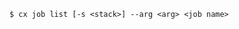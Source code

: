 <!-- usedin: [ _includes/_inlines/Toolbelt/common/jobs/jobs_usage.md] -->

```
$ cx job list [-s <stack>] --arg <arg> <job name>
```
